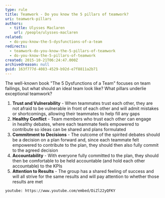 ```yaml
---
type: rule
title: Teamwork - Do you know the 5 pillars of teamwork?
uri: teamwork-pillars
authors:
  - title: Ulysses Maclaren
    url: /people/ulysses-maclaren
related:
  - do-you-know-the-5-dysfunctions-of-a-team
redirects:
  - teamwork-do-you-know-the-5-pillars-of-teamwork
  - do-you-know-the-5-pillars-of-teamwork
created: 2015-10-21T06:24:47.000Z
archivedreason: null
guid: 163f777d-4083-4529-b92d-e7f8811a2b71
---
```


The well-known book "The 5 Dysfunctions of a Team" focuses on team failings, but what should an ideal team look like? What pillars underlie exceptional teamwork?

<!--endintro-->

1. **Trust and Vulnerability** - When teammates trust each other, they are not afraid to be vulnerable in front of each other and will admit mistakes or shortcomings, allowing their teammates to help fill any gaps
2. **Healthy Conflict** - Team members who trust each other can engage in healthy debates, where each teammate feels empowered to contribute so ideas can be shared and plans formulated
3. **Commitment to Decisions** - The outcome of the spirited debates should be a decision on a plan forward and, since each teammate felt empowered to contribute to the plan, they should then also fully commit to the agreed decision
4. **Accountability** - With everyone fully committed to the plan, they should then be comfortable to be held accountable (and hold each other accountable) to the KPIs
5. **Attention to Results** - The group has a shared feeling of success and will all strive for the same results and will pay attention to whether those results are met

`youtube: https://www.youtube.com/embed/DiZl22yQFKY`
